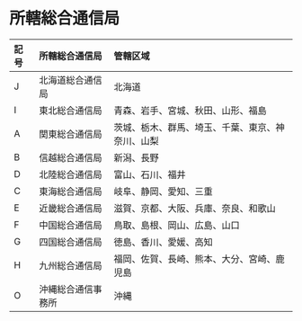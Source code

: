 # 所轄総合通信局

|記号|所轄総合通信局|管轄区域|
|:----|:----|:----|
|J|北海道総合通信局|北海道|
|I|東北総合通信局|青森、岩手、宮城、秋田、山形、福島|
|A|関東総合通信局|茨城、栃木、群馬、埼玉、千葉、東京、神奈川、山梨|
|B|信越総合通信局|新潟、長野|
|D|北陸総合通信局|富山、石川、福井|
|C|東海総合通信局|岐阜、静岡、愛知、三重|
|E|近畿総合通信局|滋賀、京都、大阪、兵庫、奈良、和歌山|
|F|中国総合通信局|鳥取、島根、岡山、広島、山口|
|G|四国総合通信局|徳島、香川、愛媛、高知|
|H|九州総合通信局|福岡、佐賀、長崎、熊本、大分、宮崎、鹿児島|
|O|沖縄総合通信事務所|沖縄|
